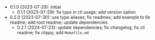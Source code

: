 * 0.1.0 (2023-07-29): initial
    * 0.1.1 (2023-07-29): fix typo in cli usage; add version option
* 0.2.0 (2023-07-30): use type aliases; fix readmes; add example to lib readme;
  add root readme; update dependencies
    * 0.2.1 (2024-07-23): update dependencies; fix changelog; fix cli readme; fix clippy; add
      `Makefile.md`

